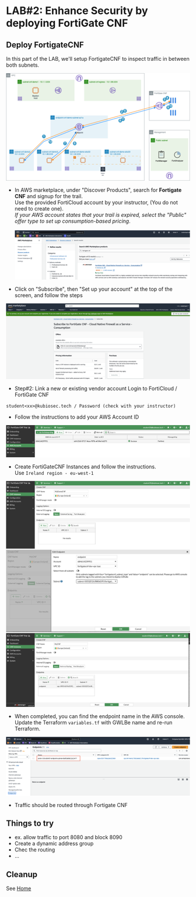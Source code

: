 # LAB#2: Enhance Security by deploying FortiGate CNF


## Deploy FortigateCNF
In this part of the LAB, we'll setup FortigateCNF to inspect traffic in between both subnets.


![East-West.drawio.png](../images/architecture1-Single-VPC-East-West.drawio.png)


- In AWS marketplace, under "Discover Products", search for **Fortigate CNF** and signup for the trail. <br>
  Use the provided FortiCloud account by your instructor, (You do not need to create one).<br>
  *If your AWS account states that your trail is expired, select the "Public" offer type to set up consumption-based pricing*.<br>
  <br>
![FortiGateCNFonMarketPlace.png](../images/FortiGateCNFonMarketPlace.png)

- Click on "Subscribe", then "Set up your account" at the top of the screen, and follow the steps

![SubscribeToFortiGateCNF.png](../images/SubscribeToFortiGateCNF.png)

- Step#2: Link a new or existing vendor account
  Login to FortiCloud / FortiGate CNF
```
student<xx>@kubiosec.tech / Password (check with your instructor)
```

- Follow the instructions to add your AWS Account ID
  
![AWS_account_cft.png](../images/AWS_account_cft.png)

- Create FortiGateCNF Instances and follow the instructions.<br>
  Use `Ireland region - eu-west-1`<br>
  
![add_cnf.png](../images/add_cnf.png)
![endpoints.png](../images/endpoints.png)
![completed_config.png](../images/completed_config.png)

-   When completed, you can find the endpoint name in the AWS console.<br>
    Update the Terraform `variables.tf` with GWLBe name and re-run Terraform.

![aws_endpoint.png](../images/aws_endpoint.png)

- Traffic should be routed through Fortigate CNF
  
## Things to try
- ex. allow traffic to port 8080 and block 8090
- Create a dynamic address group
- Chec the routing
- ...






## Cleanup
See [Home](./readme.md)


